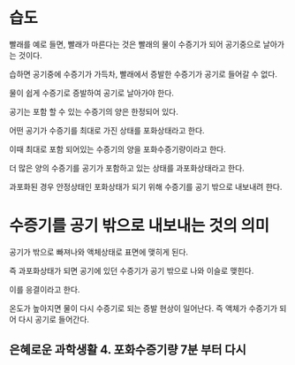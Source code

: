 # 습도 

빨래를 예로 들면, 빨래가 마른다는 것은 빨래의 물이 수증기가 되어 공기중으로 날아가는 것이다.

습하면 공기중에 수증기가 가득차, 빨래에서 증발한 수증기가 공기로 들어갈 수 없다.

물이 쉽게 수증기로 증발하여 공기로 날아가야 한다.

공기는 포함 할 수 있는 수증기의 양은 한정되어 있다.

어떤 공기가 수증기를 최대로 가진 상태를 포화상태라고 한다.

이때 최대로 포함 되어있는 수증기의 양을 포화수증기량이라고 한다.


더 많은 양의 수증기를 공기가 포함하고 있는 상태를 과포화상태라고 한다.

과포화된 경우 안정상태인 포화상태가 되기 위해 수증기를 공기 밖으로 내보내려 한다.

# 수증기를 공기 밖으로 내보내는 것의 의미

공기가 밖으로 빠져나와 액체상태로 표면에 맺히게 된다.

즉 과포화상태가 되면 공기에 있던 수증기가 공기 밖으로 나와 이슬로 맺힌다.

이를 응결이라고 한다.

온도가 높아지면 물이 다시 수증기로 되는 증발 현상이 일어난다. 즉 액체가 수증기가 되어 다시 공기로 들어간다.

## 은혜로운 과학생활 4. 포화수증기량  7분 부터 다시 
